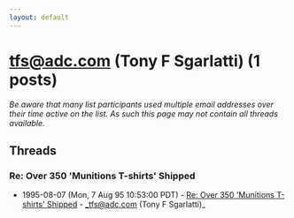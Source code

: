 ```yaml
---
layout: default
---
```


# tfs@adc.com (Tony F Sgarlatti) (1 posts)

_Be aware that many list participants used multiple email addresses over their time active on the list. As such this page may not contain all threads available._

## Threads

### Re: Over 350 'Munitions T-shirts' Shipped
+ 1995-08-07 (Mon, 7 Aug 95 10:53:00 PDT) - [Re: Over 350 'Munitions T-shirts' Shipped](/archive/1995/08/753a3b8d505d4eb5f25b5a01c9b05576d125f9d44d4f1f7dad2f24da92b06718) - _tfs@adc.com (Tony F Sgarlatti)_

